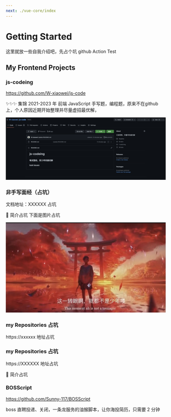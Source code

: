 ```yaml
---
next: ./vue-core/index
---
```


# Getting Started

这里就放一些自我介绍吧，先占个坑 github Action Test

## My Frontend Projects

### js-codeing

https://github.com/W-xiaowei/js-code

✨✨✨ 集锦 2021-2023 年 前端 JavaScript 手写题，编程题，原来不在github上，个人原因近期开始整理并尽量虚招最优解，

![](./public/js-codeing.png)

### 非手写面经（占坑）

文档地址：XXXXXX 占坑

🚀 简介占坑 下面是图片占坑

![](./public/logo.jpg)

### my Repositories 占坑

https://xxxxxx 地址占坑


### my Repositories 占坑

https://XXXXXX  地址占坑

🔧 简介占坑


### BOSScript

https://github.com/Sunny-117/BOSScript

boss 直聘投递、关闭，一条龙服务的油猴脚本，让你海投简历，只需要 2 分钟
